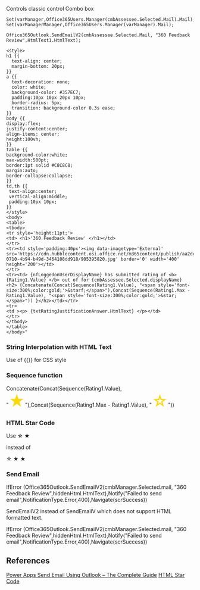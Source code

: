 
Controls
classic control Combo box 

```
Set(varManager,Office365Users.Manager(cmbAssessee.Selected.Mail).Mail); 
Set(varManagerManager,Office365Users.Manager(varManager).Mail);

Office365Outlook.SendEmailV2(cmbAssessee.Selected.Mail, "360 Feedback Review",HtmlText1.HtmlText);   
```

```html$"
<style> 
h1 {{ 
  text-align: center;
  margin-bottom: 20px;
}}
a {{
  text-decoration: none;
  color: white;
  background-color: #357EC7;
  padding:10px 10px 20px 10px;
  border-radius: 5px;
  transition: background-color 0.3s ease;
}}
body {{
display:flex;
justify-content:center;
align-items: center;
height:100vh;
}}
table {{
background-color:white;
max-width:500pt;
border:1pt solid #C8C8C8;
margin:auto;
border-collapse:collapse;
}}
td,th {{
 text-align:center;
 vertical-align:middle;
 padding:10px 10px;
}}
</style>
<body>
<table>
<tbody>
<tr style='height:11pt;'> 
<td> <h1>'360 Feedback Review' </h1></td>
</tr>
<tr><td style='padding:40px'><img data-imagetype='External' src='https://cdn.hubblecontent.osi.office.net/m365content/publish/aa2dc6cd-0710-4b94-b49d-3464108dd918/905395820.jpg' border='0' width='400' height='200'></td>
</tr>
<tr><td> {nfLoggedonUserDisplayName} has submitted rating of <b> {Rating1.Value} </b> out of for {cmbAssessee.Selected.displayName}
<h2> {Concatenate(Concat(Sequence(Rating1.Value), "<span style='font-size:300%;color:gold;'>&starf;</span>"),Concat(Sequence(Rating1.Max - Rating1.Value), "<span style='font-size:300%;color:gold;'>&star;</span>")) }</h2></td></tr>
<tr> 
<td ><p> {txtRatingJustificationAnswer.HtmlText} </p></td>
</tr>
</tbody>
</table>
</body>"
```

### String Interpolation with HTML Text 
Use of {{}} for CSS style

### Sequence function 
Concatenate(Concat(Sequence(Rating1.Value), "<span style='font-size:300%;color:gold;'>&starf;</span>"),Concat(Sequence(Rating1.Max - Rating1.Value), "<span style='font-size:300%;color:gold;'>&star;</span>"))

### HTML Star Code
Use 
&#9734;
&#9733;

instead of 

&star;
&starf;
&bigstar;

### Send Email 
IfError (Office365Outlook.SendEmailV2(cmbManager.Selected.mail, "360 Feedback Review",hiddenHtml.HtmlText),Notify("Failed to send email",NotificationType.Error,400),Navigate(scrSuccess))

SendEmailV2 instead of SendEmailV which does not support HTML formatted text.

IfError (Office365Outlook.SendEmailV2(cmbManager.Selected.mail, "360 Feedback Review",hiddenHtml.HtmlText),Notify("Failed to send email",NotificationType.Error,400),Navigate(scrSuccess))  
## References

[Power Apps Send Email Using Outlook – The Complete Guide](https://www.matthewdevaney.com/power-apps-send-email-using-outlook-the-complete-guide/)
[HTML Star Code](https://www.html.am/html-codes/character-codes/html-star-code.cfm)

